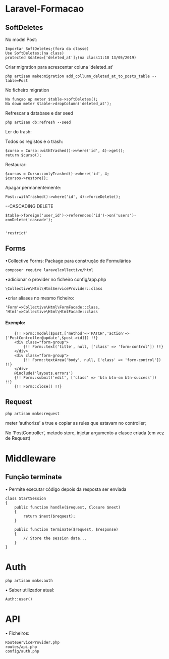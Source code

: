 # Laravel-Formacao
## SoftDeletes
No model Post:
<br>

	Importar SoftDeletes;(fora da classe)
	Use SoftDeletes;(na class)
	protected $dates=['deleted_at'];(na class11:18 13/05/2019)
    
Criar migration para acrescentar coluna 'deleted_at'

	php artisan make:migration add_collumn_deleted_at_to_posts_table --table=Post
    
No ficheiro migration

	Na funçao up meter $table->softDeletes();
	Na down meter $table->dropColumn('deleted_at');
    
Refrescar a database e dar seed

	php artisan db:refresh --seed


Ler do trash:

Todos os registos e o trash:

	$curso = Curso::withTrashed()->where('id', 4)->get();
	return $curso();

Restaurar:

	$cursos = Curso::onlyTrashed()->where('id', 4;
	$cursos->restore();

Apagar permanentemente:

    Post::withTrashed()->where('id', 4)->forceDelete();


--CASCADING DELETE

    $table->foreign('user_id')->references('id')->on('users')->onDelete('cascade');
    
								                                        'restrict' 

## Forms

•Collective Forms: Package para construção de Formulários

	composer require laravelcollective/html
    
•adicionar o provider no ficheiro config/app.php

    \Collective\Html\HtmlServiceProvider::class

•criar aliases no mesmo ficheiro:

	'Form'=>Collective\Html\FormFacade::class,
	'Html'=>Collective\Html\HtmlFacade::class
    
#### Exemplo:

        {!! Form::model($post,['method'=>'PATCH','action'=>['PostController@update',$post->id]]) !!}
        <div class="form-group">
            {!! Form::text('title', null, ['class' => 'form-control']) !!}
        </div>
        <div class="form-group">
            {!! Form::textArea('body', null, ['class' => 'form-control']) !!}
        </div>
        @include('layouts.errors')
        {!! Form::submit('edit', ['class' => 'btn btn-sm btn-success']) !!}
        {!! Form::close() !!}

## Request

    php artisan make:request

meter ‘authorize’ a true e copiar as rules que estavam no controller;

No ‘PostController’, metodo store, injetar argumento a clasee criada (em vez de Request)

# Middleware

## Função terminate

• Permite executar código depois da resposta ser enviada

    class StartSession
    {
        public function handle($request, Closure $next)
        {
            return $next($request);
        }

        public function terminate($request, $response)
        {
            // Store the session data...
        }
    }

# Auth

    php artisan make:auth

• Saber  utilizador atual:

    Auth::user()

# API

• Ficheiros:
    
    RouteServiceProvider.php
    routes/api.php
    config/auth.php
